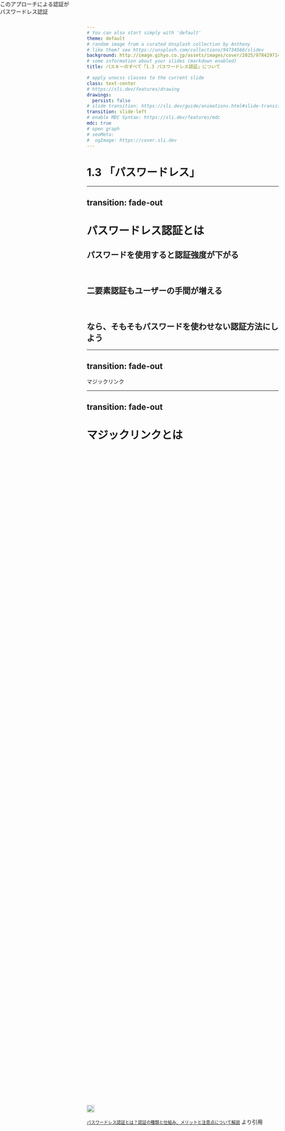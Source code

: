 ```yaml
---
# You can also start simply with 'default'
theme: default
# random image from a curated Unsplash collection by Anthony
# like them? see https://unsplash.com/collections/94734566/slidev
background: http://image.gihyo.co.jp/assets/images/cover/2025/9784297146535.jpg
# some information about your slides (markdown enabled)
title: パスキーのすべて「1.3 パスワードレス認証」について

# apply unocss classes to the current slide
class: text-center
# https://sli.dev/features/drawing
drawings:
  persist: false
# slide transition: https://sli.dev/guide/animations.html#slide-transitions
transition: slide-left
# enable MDC Syntax: https://sli.dev/features/mdc
mdc: true
# open graph
# seoMeta:
#  ogImage: https://cover.sli.dev
---
```


# 1.3 「パスワードレス」

---
transition: fade-out
---

# パスワードレス認証とは

<h2 v-click>パスワードを使用すると認証強度が下がる</h2>

<br />

<h2 v-click>二要素認証もユーザーの手間が増える</h2>

<br />

<h2 v-click>なら、そもそもパスワードを使わせない認証方法にしよう</h2>

<div v-click style="position:absolute;top:0;left:0; height:100vh;width:100%;">
<SlideTitle >
このアプローチによる認証が<br/>パスワードレス認証
</SlideTitle>
</div>

---
transition: fade-out
---

<SlideTitle>
マジックリンク
</SlideTitle>

---
transition: fade-out
---

# マジックリンクとは
<div style="display:flex;justify-content:center;height:90%;flex-direction:column;">
<img src="./images/magic-link.png" style="background-color:#fff;height:fit-content;" />
<p>
<a href="https://www.ogis-ri.co.jp/column/themistruct/c106538.html" style="font-size: 0.8em;">パスワードレス認証とは？認証の種類と仕組み、メリットと注意点について解説</a> より引用
</p>
</div>

---
transition: fade-out
---

<SlideTitle>
マジックリンクの課題
</SlideTitle>

---
transition: fade-out
---

# ログイン手順の煩雑さ

<br />

### ・ログインするためにWebサイトとメールを行ききする必要がある  

<br />

### ・メールアプリのWebViewerが開くと意図したブラウザでセッションが確立できない  

<br />

### ・セッションが短いアプリだとユーザーが認証に疲れてしまう  

<br />

### ・認証の強度がメールサービスに依存  

---
transition: fade-out
---

<SlideTitle>
課題の一部を体験しよう
</SlideTitle>

---
transition: fade-out
---
# 以下のマジックリンクを使用することによるリスクをデモします

## セッションが異なるブラウザで作成される
<br />

## トークンが適切に削除できていないことによるリンクの使い回し

---
transition: fade-out
---
# マジックリンクは昨今自前で実装しないのでは？

## (実は前職でマジックリンクを自前で実装したことがあります)

<SlideTitle v-click>
認証情報を持つのはそれだけでリスクになる
</SlideTitle>

---
transition: fade-out
---

<SlideTitle>
SMS認証
</SlideTitle>

---
transition: fade-out
---

# SMS認証について
## SMS(Short Message Service)を使用した認証方式
<div style="display:flex;justify-content:center;height:90%;flex-direction:column;">
<img src="./images/sms-auth-images.png" style="background-color:#fff;height:fit-content;" />
<p>
<a href="https://media-sms.net/column/certification/" style="font-size: 0.8em;">SMS認証を導入するには？SMS認証の特徴や導入方法について詳しく解説！</a> より引用
</p>
</div>

---
transition: fade-out
---

<SlideTitle>
SMS認証のユーザビリティ上の課題
</SlideTitle>

---
transition: fade-out
---

# ①SMSにURLを添付するとスパムになる場合がある
## →マジックリンクのようにURLクリックによる認証はできない可能性あり
## →フォームに自分で入力してもらう必要がある
<br />

# ②登録済みSIM搭載の携帯以外でSMSを受け取れない
## →パソコンで認証したいときなどは、マジックリンク以上に手間がかかる

---
transition: fade-out
---

## OTP入力の手間の対応策①：autocomplete="one-time-code"を設定
<div style="display:flex;justify-content:center;height:90%;flex-direction:column;">
<div style="display:flex;justify-content:center;height:80%;">
<video controls width="250" style="height:100%;">
  <source src="./images/ios-safari.webm" type="video/webm" />
</video>
</div>
<p style="text-align:center;">
<a href="https://web.dev/articles/sms-otp-form?hl=ja" style="font-size: 0.8em;">SMS OTP フォームのベスト プラクティス</a> より引用
</p>
</div>

---
transition: fade-out
---

# フィッシングの緩和策

## 以下の値をSMSに付与すると、ドメインに紐づく場合のみ補完が出る
```
@ドメイン名 #OTPの値
```

---
transition: fade-out
---

## OTP入力の手間の対応策②：WebOTP APIの使用
<div style="display:flex;justify-content:center;height:90%;flex-direction:column;">
<div style="display:flex;justify-content:center;height:80%;">
<video controls width="250" style="height:100%;">
  <source src="./images/android-chrome.webm" type="video/webm" />
</video>
</div>
<p style="text-align:center;">
<a href="https://web.dev/articles/sms-otp-form?hl=ja" style="font-size: 0.8em;">SMS OTP フォームのベスト プラクティス</a> より引用
</p>
</div>

---
transition: fade-out
---

## [navigator.credentials.get()](https://developer.mozilla.org/docs/Web/API/CredentialsContainer/get)でサイトに紐つくSMS内のOTPを取得可能
<br />
```js
if ('OTPCredential' in window) {
  window.addEventListener('DOMContentLoaded', e => {
    // autocomplete="one-time-code"を設定したフォーム要素取得
    const input = document.querySelector('input[autocomplete="one-time-code"]');
    if (!input) return;
    const form = input.closest('form');

    // サイトに紐づいたSMSのOTPを取得する
    navigator.credentials.get({
      otp: { transport:['sms'] },
      signal: ac.signal
    }).then(otp => {
      // 取得出来た場合、フォームにOTPを入力し、送信する
      input.value = otp.code;
      if (form) form.submit();
    })
  });
}
```

<p style="text-align:center;">
<a href="https://web.dev/articles/sms-otp-form?hl=ja" style="font-size: 0.8em;">SMS OTP フォームのベスト プラクティス</a> より引用(コード一部改変)
</p>

---
transition: fade-out
---

<SlideTitle>
SMS認証のセキュリティ上の課題
</SlideTitle>

---
transition: fade-out
---

# セキュリティの課題①：SIMスワップ

<div style="display:flex;justify-content:center;flex-direction:column;">
<img src="./images/sim-swap.jpg" style="background-color:#fff;height:fit-content;width:60%;margin:auto;" />
<p style="text-align:center;">
<a href="https://frauddetection.cacco.co.jp/media/news/10269/" style="font-size: 0.8em;">SIMスワップ詐欺とは？スマホが乗っ取られて不正送金される被害が増加中</a> より引用
</p>
</div>

---
transition: fade-out
---

# セキュリティの課題②：電話番号再利用による認証突破

## 携帯電話番号は解約後、一定期間がたてば再利用される
## [総務省による諮問会](https://www.soumu.go.jp/main_content/000182670.pdf)でも再利用していることを言及あり

<br />

## →SMSで認証していたサイトを別の人でも認証できてしまう

<br />

## →攻撃者に狙われるリスクを抱えることになる

---
transition: fade-out
---
# まとめ
<br />

## パスワードレス認証はパスワードを使用しない認証
<br />

## 書籍ではマジックリンクとSMS認証を取り上げていた

<br />

## 各種認証はパスワードを使用しないが、ユーザビリティ・セキュリティ面での課題がある

